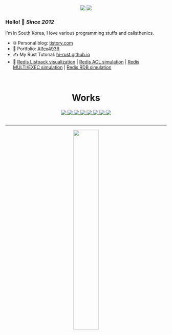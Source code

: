 <div align=center>

<img src="https://capsule-render.vercel.app/api?type=waving&color=gradient&height=300&section=header&text=Seok%20Won&fontSize=90&animation=fadeIn&fontAlignY=38&desc=Software%20Engineer&descAlignY=51&descAlign=62" />

<img src="https://readme-typing-svg.herokuapp.com?font=Fira+Code&weight=500&size=30&duration=3000&pause=500&color=58A6FF&center=true&width=500&height=50&lines=Calisthenics+Lover;Backend+Efficiency+Fan;Java+%7C+Golang+%7C+Rust" />

</div>



### Hello! 👋 *Since 2012*

I'm in South Korea, I love various programming stuffs and calisthenics.

- 🌐 Personal blog: [tistory.com](https://choiseokwon.tistory.com/)
- 💼 Portfolio: [Alfex4936](https://alfex4936.github.io/)
- ✍ My Rust Tutorial: [hi-rust.github.io](https://hi-rust.github.io/)
- 📕 [Redis Listpack visualization](https://alfex4936.github.io/redis/redis-listpack) | [Redis ACL simulation](https://alfex4936.github.io/redis/redis-acl) | [Redis MULTI/EXEC simulation](https://alfex4936.github.io/redis/redis-multi) | [Redis RDB simulation](https://alfex4936.github.io/redis/redis-rdb)

<br />



<div align=center>
<h1>Works</h1>
 
<a href="https://github.com/Alfex4936/chulbong-kr">
  <img align="center" src="https://github-readme-stats.vercel.app/api/pin?username=alfex4936&repo=chulbong-kr&theme=dracula&cache_seconds=86400" />
</a>

<a href="https://github.com/Alfex4936/beautyMinder">
  <img align="center" src="https://github-readme-stats.vercel.app/api/pin?username=alfex4936&repo=beautyMinder&theme=dracula&cache_seconds=86400" />
</a>

<a href="https://github.com/Alfex4936/Ajou-Library-GPT">
  <img align="center" src="https://github-readme-stats.vercel.app/api/pin?username=alfex4936&repo=Ajou-Library-GPT&theme=dracula&cache_seconds=86400" />
</a>

<a href="https://github.com/Alfex4936/Rust-Server">
  <img align="center" src="https://github-readme-stats.vercel.app/api/pin?username=alfex4936&repo=Rust-Server&theme=dracula&cache_seconds=86400" />
</a>

<a href="https://github.com/Alfex4936/hi-rust.github.io">
  <img align="center" src="https://github-readme-stats.vercel.app/api/pin?username=alfex4936&repo=hi-rust.github.io&theme=dracula&cache_seconds=86400" />
</a>

<a href="https://github.com/Alfex4936/Bard-rs">
  <img align="center" src="https://github-readme-stats.vercel.app/api/pin?username=alfex4936&repo=Bard-rs&theme=dracula&cache_seconds=86400" />
</a>

<a href="https://github.com/Alfex4936/kafka-Studies">
  <img align="center" src="https://github-readme-stats.vercel.app/api/pin?username=alfex4936&repo=kafka-Studies&theme=dracula&cache_seconds=86400" />
</a>

<a href="https://github.com/Alfex4936/KakaoPI">
  <img align="center" src="https://github-readme-stats.vercel.app/api/pin?username=alfex4936&repo=KakaoPI&theme=dracula&cache_seconds=86400" />
</a>
</div>
<br />

<!--
<h1>Github 언어 사용 비율</h1>
<img align="left" src="https://github-readme-stats.vercel.app/api/top-langs/?username=alfex4936&layout=compact&theme=dark&hide=lua,dart,assembly&hide_title=true" />
-->
---

<div align=center>

 <a href="https://github.com/Alfex4936/chulbong-kr">
  <img style="width:40%" align="center" src="https://github.com/user-attachments/assets/ad4fc1c0-bf47-4bfa-8e85-9bc820bf2f45" />
</a>
</div>

